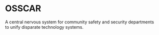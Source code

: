 # OSSCAR
A central nervous system for community safety and security departments to ​unify disparate technology systems.​
